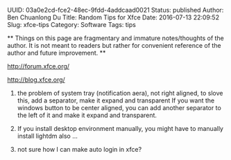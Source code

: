 UUID: 03a0e2cd-fce2-48ec-9fdd-4addcaad0021
Status: published
Author: Ben Chuanlong Du
Title: Random Tips for Xfce
Date: 2016-07-13 22:09:52
Slug: xfce-tips
Category: Software
Tags: tips

**
Things on this page are fragmentary and immature notes/thoughts of the author. 
It is not meant to readers but rather for convenient reference of the author and future improvement.
**
 
http://forum.xfce.org/

http://blog.xfce.org/

1. the problem of system tray (notification aera), not right aligned, to slove this, add a separator, make it expand and transparent 
If you want the windows button to be center aligned, 
you can add another separator to the left of it and make it expand and transparent.

2. If you install desktop environment manually, 
you might have to manually install lightdm also ...

3. not sure how I can make auto login in xfce?
